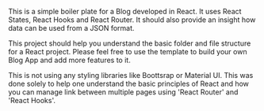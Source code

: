 This is a simple boiler plate for a Blog developed in React. It uses React States, React Hooks and React Router. It should also provide an insight how data can be used from a JSON format.
  
This project should help you understand the basic folder and file structure for a React project. Please feel free to use the template to build your own Blog App and add more features to it.
  
  
This is not using any styling libraries like Boottsrap or Material UI. This was done solely to help one understand the basic principles of React and how you can manage link between multiple pages using 'React Router' and 'React Hooks'.
